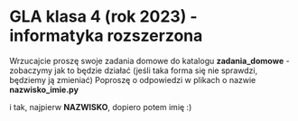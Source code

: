 # GLA klasa 4 (rok 2023) - informatyka rozszerzona 
Wrzucajcie proszę swoje zadania domowe do katalogu **zadania_domowe** - zobaczymy jak to będzie działać (jeśli taka forma się nie sprawdzi, będziemy ją zmieniać)
Poproszę o odpowiedzi w plikach o nazwie **nazwisko_imie.py** 

i tak, najpierw **NAZWISKO**, dopiero potem imię :)
